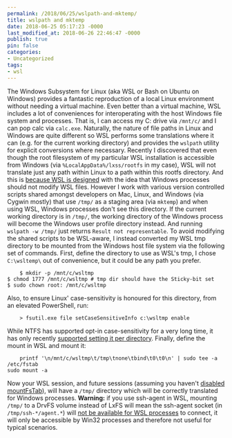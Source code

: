 ```yaml
---
permalink: /2018/06/25/wslpath-and-mktemp/
title: wslpath and mktemp
date: 2018-06-25 05:17:23 -0000
last_modified_at: 2018-06-26 22:46:47 -0000
publish: true
pin: false
categories:
- Uncategorized
tags:
- wsl
---
```

The Windows Subsystem for Linux (aka WSL or Bash on Ubuntu on Windows) provides a fantastic reproduction of a local Linux environment without needing a virtual machine. Even better than a virtual machine, WSL includes a lot of conveniences for interoperating with the host Windows file system and processes. That is, I can access my C: drive via `/mnt/c/` and I can pop calc via `calc.exe`. Naturally, the nature of file paths in Linux and Windows are quite different so WSL performs some translations where it can (e.g. for the current working directory) and provides the `wslpath` utility for explicit conversions where necessary. Recently I discovered that even though the root filesystem of my particular WSL installation is accessible from Windows (via `%LocalAppData%/lxss/rootfs` in my case), WSL will not translate just any path within Linux to a path within this rootfs directory. And this is [because WSL is designed](https://github.com/Microsoft/WSL/issues/3146) with the idea that Windows processes should not modify WSL files. However I work with various version controlled scripts shared amongst developers on Mac, Linux, and Windows (via Cygwin mostly) that use `/tmp/` as a staging area (via `mktemp`) and when using WSL, Windows processes don't see this directory. If the current working directory is in `/tmp/`, the working directory of the Windows process will become the Windows user profile directory instead. And running `wslpath -w /tmp/` just returns `Result not representable`. To avoid modifying the shared scripts to be WSL-aware, I instead converted my WSL tmp directory to be mounted from the Windows host file system via the following set of commands. First, define the directory to use as WSL's tmp, I chose `C:\wsltemp\` out of convenience, but it could be any path you prefer.
  
        $ mkdir -p /mnt/c/wsltmp
    $ chmod 1777 /mnt/c/wsltmp # tmp dir should have the Sticky-bit set
    $ sudo chown root: /mnt/c/wsltmp
  
Also, to ensure Linux' case-sensitivity is honoured for this directory, from an elevated PowerShell, run:
  
        > fsutil.exe file setCaseSensitiveInfo c:\wsltmp enable
  
While NTFS has supported opt-in case-sensitivity for a very long time, it has only recently [supported setting it per directory](https://blogs.msdn.microsoft.com/commandline/2018/02/28/per-directory-case-sensitivity-and-wsl/). Finally, define the mount in WSL and mount it:
  
        printf '\n/mnt/c/wsltmp\t/tmp\tnone\tbind\t0\t0\n' | sudo tee -a /etc/fstab
    sudo mount -a
  
Now your WSL session, and future sessions (assuming you haven't [disabled mountFsTab](https://blogs.msdn.microsoft.com/commandline/2018/02/07/automatically-configuring-wsl/)), will have a `/tmp/` directory which will be correctly translated for Windows processes. **Warning:** if you use ssh-agent in WSL, mounting `/tmp/` to a DrvFS volume instead of LxFS will mean the ssh-agent socket (in `/tmp/ssh-*/agent.*`) will [not be available for WSL processes](https://blogs.msdn.microsoft.com/commandline/2018/02/07/windowswsl-interop-with-af_unix/) to connect, it will only be accessible by Win32 processes and therefore not useful for typical scenarios.
